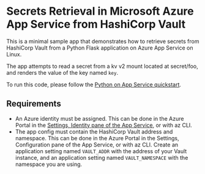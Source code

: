 # Secrets Retrieval in Microsoft Azure App Service from HashiCorp Vault

This is a minimal sample app that demonstrates how to retrieve secrets from HashiCorp Vault from a Python Flask application on Azure App Service on Linux.

The app attempts to read a secret from a kv v2 mount located at secret/foo, and renders the value of the key named `key`.

To run this code, please follow the [Python on App Service quickstart](https://docs.microsoft.com/azure/app-service/containers/quickstart-python).

## Requirements
* An Azure identity must be assigned. This can be done in the Azure Portal in the [Settings, Identity pane of the App Service](https://docs.microsoft.com/en-us/azure/app-service/overview-managed-identity?tabs=dotnet), or with az CLI.
* The app config must contain the HashiCorp Vault address and namespace. This can be done in the Azure Portal in the Settings, Configuration pane of the App Service, or with az CLI. Create an application setting named `VAULT_ADDR` with the address of your Vault instance, and an application setting named `VAULT_NAMESPACE` with the namespace you are using.
